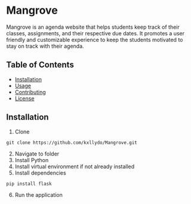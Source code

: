 # Mangrove

Mangrove is an agenda website that helps students keep track of their classes, assignments, and their respective due dates. It promotes a user friendly and customizable experience to keep the students motivated to
stay on track with their agenda.

## Table of Contents

- [Installation](#installation)
- [Usage](#usage)
- [Contributing](#contributing)
- [License](#license)

## Installation

1. Clone
```
git clone https://github.com/kxllydo/Mangrove.git
```

2. Navigate to folder
3. Install Python
4. Install virtual environment if not already installed
5. Install dependencies
```
pip install flask
```
6. Run the application
